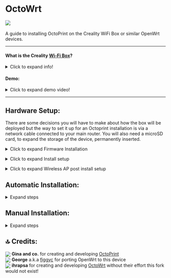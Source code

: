 # OctoWrt

<p align="left">
<img height=100 src="img/OctoPrint+OpenWrt.png">
</p>

A guide to installing OctoPrint on the Creality WiFi Box or similar OpenWrt devices.

------------------

#### What is the Creality [Wi-Fi Box](https://www.creality.com/goods-detail/creality-box-3d-printer)?

<details>
  <summary>Click to expand info!</summary>

<img align=center src="https://user-images.githubusercontent.com/40600040/128502047-f25d9156-31a8-4bc9-b0ed-45200cdfe411.png">

A router box device released by Creality meant to add cloud control to your printer. Comes with closed source and proprietary software. However, some people might not like that.

**Specifications:**

 (_taken form figgyc's commit_)

- **SoC**: MediaTek MT7688AN @ 580 MHz
- **Flash**: BoyaMicro BY25Q128AS (16 MiB, SPI NOR)
- **RAM**: 128 MiB DDR2 (Winbond W971GG6SB-25)
- **Wireless**: MediaTek MT7628 802.11b/g/n
- **Peripheral**: Genesys Logic GL850G 2 port USB 2.0 hub
- **I/O**: 1x 10/100 Ethernet port, microSD SD-XC Class 10 slot, 4x LEDs, 2x USB 2.0 ports, micro USB input (for power only), reset button
- **FCC ID**: 2AXH6CREALITY-BOX
- **UART**: test pads: (square on silkscreen) 3V3, TX, RX, GND; default baudrate: 57600  
  
  </details>
  

#### Demo:
<details>
  <summary>Click to expand demo video!</summary>

https://user-images.githubusercontent.com/40600040/128418449-79f69b98-8f81-4315-b18a-8869d186eed6.mp4

</details>

------------------

## Hardware Setup:

There are some decisions you will have to make about how the box will be deployed but the way to set it up for an Octoprint installation is via a network cable connected to your main router. You will also need a microSD card, to expand the storage of the device, permanently inserted.

<details>

  <summary>Click to expand Firmware Installation</summary>

  ## ⚠️ [Click Here For Firmware](https://github.com/shivajiva101/OctoWrt/releases/tag/5.15.137-r2) ⚠️

## Flashing OpenWrt:  

### If you're box is currently on stock firmware:

Alternative Options:  
**A. Standard option**

1. Copy `cxsw_update.tar.bz2` from this release to the root of a FAT32 formatted microSD card.  
2. Turn on the device, wait for it to start, then insert the card. The stock firmware reads the `install.sh` script from this archive and flashes the new OpenWrt image.  
3. The box will create a wireless AP `OpenWrt`, you can now proceed to install setup

**B. Through the Stock firmware UI interface (link)**

**C. Using the `Recovery process`** see below  

### If your box is already on OpenWrt and has the luci web UI reachable:

Alternative Options:  
**A. Flashing another Openwrt binary:** Access the luci web UI -> Go to System -> Upgrade -> Uncheck the box that sais `Save configs` -> Upload the SYSUPGRADE bin -> Flash  
**B. Resetting the box** By holding the reset button for about 6 seconds the box will freshly reset the current OpenWrt firmware.  
**C. Using the `Recovery process`** see below  


## Recovery process  
If the box is either on stock or Openwrt but unreachable (semi bricked) 
⚠️ With the recovery process you can restore stock firmware or install/recover Openwrt firmware regardless of what's already on the box.

**Recovering to Openwrt**  
1. Rename the SYSUPGRADE bin to `root_uImage`  
2. Put it on a fat32 formatted USB stick (not uSD card)  
3. With the box powerd off, plug the USB stick in the box  
4. Press and hold the reset button.  
5. While holding the reset button power on the box and keep it pressed for about 6-10sec  
6. Leds should start flashing while the box installs the firmware  
7. Let it be for a couple of minutes until you see it on the network (`OctoWrt` WiFi AP )  

**Restoring to Stock**  
1. Extract the `root_uImage` file from the `cxsw_update.tar.bz2`   
2 - 6. Same steps as above  
7. You should see the creality AP


</details>

<p></p>
<details>
  <summary>Click to expand Install setup</summary>

#### Connect to the wireless access point:

<p align="left">
<img src="img/Screenshot_1.png">
</p>

#### Login to Luci from a browser:

Using a web browser enter `192.168.1.1:81` in the address bar, it will automatically redirect to the Luci login page. Credentials are root for the username and the password field left blank.

<p align="left">
<img src="img/Screenshot_2.png">
</p>

#### Select Network->Interfaces :

Access the lan interface from the dropdown menu.

<p align="left">
<img src="img/Screenshot_4.png">
</p>

#### Edit the lan interface:

Select edit to access the settings.

<p align="left">
<img src="img/Screenshot_5.png">
</p>

#### Change Protocol:

Change the lan interface from Static address to DHCP client.

<p align="left">
<img src="img/Screenshot_6.png">
</p>

#### Confirm Protocol switch:

Confirm by clicking the Switch Protocol button and then save.
<p align="left">
<img src="img/Screenshot_7.png">
</p>

#### Save & Apply unchecked:
<p align="left">
<img src="img/Screenshot_8.png">
</p>

#### ⚠️ Now disconnect from the wireless AP and connect via an ethernet cable to your main router or a hub connected to the main router!

#### DHCP Client IP address:
Check the main routers interface for the IP address it assigned the box and use it to access the Luci interface e.g. `192.168.0.100:81`
<p align="left">
<img src="img/Screenshot_9.png">
</p>

Login using root, leaving the password field blank, then access Services->Terminal and login as root.

<p align="left">
<img src="img/Screenshot_11_0.png">
</p>

<details>

<summary>Terminal config</summary>
<p></p>
If the terminal cannot connect you need to change the interface for the terminal in the config tab
<p></p>
<p align="left">
<img src="img/Screenshot_12_0.png">
</p>

#### Select interface:
<p align="left">
<img src="img/Screenshot_12_1.png">
</p>

#### Save & Apply:
<p align="left">
<img src="img/Screenshot_12_2.png">
</p>
</details>

#### Connect:
<p align="left">
<img src="img/Screenshot_12_3.png">
</p>

#### You are now ready to proceed with step 1 of the Automatic or Manual Installation!

</details>
<p></p>
 <details>

  <summary>Click to expand Wireless AP post install setup</summary>

  ## Wireless Access Point

  If you plan to use the wireless AP for accessing OctoPrint & the Luci Admin interface post OctoPrint installation, rather than a network cable, you will need to change the lan interface back to a static IP for it to function correctly. This is due to the AP connectivity requiring the LAN interface to have: 
  - a different subnet to the main router so the gateways are different.
  - a DHCP server to assign IP addresses to that subnet.

#### Access Network->Wireless
<p align="left">
<img src="img/Screenshot_13_0.png">
</p>

#### Scan for main router AP:
<p align="left">
<img src="img/Screenshot_11.png">
</p>

#### Scan in progress:
<p align="left">
<img src="img/Screenshot_12.png">
</p>

#### Selecting the main routers AP:
<p align="left">
<img src="img/Screenshot_13_1.png">
</p>

#### Connection details:
Enter the main routers wifi password and lock the BSSID then save.
<p align="left">
<img src="img/Screenshot_14.png">
</p>

#### Save & Apply:
<p></p>
<p align="left">
<img src="img/Screenshot_15.png">
</p>

#### Wifi connection to main router:
<p align="left">
<img src="img/Screenshot_13_2.png">
</p>

#### Access Network->Interfaces
Now it is safe to return the lan interface to static IP with DHCP server.
<p align="left">
<img src="img/Screenshot_30.png">
</p>

#### Edit lan interface:
<p align="left">
<img src="img/Screenshot_31.png">
</p>


#### Change protocol to static:
<p align="left">
<img src="img/Screenshot_32.png">
</p>

#### Confirm switch:
<p align="left">
<img src="img/Screenshot_33.png">
</p>

#### Choose wireless access point IP address:
If `192.168.1.1` is already in use by the main router, to avoid conflicts, change it to an available subnet e.g. `192.168.3.1` and set the netmask before saving.
<p align="left">
<img src="img/Screenshot_34.png">
</p>

#### Save, then Apply unchecked:
<p align="left">
<img src="img/Screenshot_35.png">
</p>

#### Disconnect the LAN cable and power cycle:
When the box boots you can connect to the wireless AP.
<p align="left">
<img src="img/Screenshot_36.png">
</p>


#### Check the connection is assigned to the static IP:
<p align="left">
<img src="img/Screenshot_37.png">
</p>

Congratulations you are all done! You can access OctoPrint through the wireless AP on the default gateway of the connection.
</details>

## Automatic Installation:

<details>
  <summary>Expand steps</summary>
  <p></p>

---
  ### ⚠️ You must complete the firmware and install setup before running these scripts! ⚠️
---
  #### 1. Execute extroot script:
   Make sure you have a microSD card inserted, then copy and paste the commands below...
  ```
  wget https://github.com/shivajiva101/OctoWrt/raw/23.05.2-137/scripts/1_format_extroot.sh
  chmod +x 1_format_extroot.sh
  ./1_format_extroot.sh

  ```
  #### 2. Execute install script:
  <b>Important:</b> You *need* a stable internet connection for this to succeed.
  If the script fails try using the manual installation method.
  ```
  wget https://github.com/shivajiva101/OctoWrt/raw/23.05.2-137/scripts/2_octoprint_install.sh
  chmod +x 2_octoprint_install.sh
  ./2_octoprint_install.sh

  ```


  #### 3. Access Octoprint UI on port 5000

  ```
  http://box-ip:5000
  ```

  When prompted use the following **server commands**:

    - Restart OctoPrint : `/etc/init.d/octoprint restart`
    - Restart system : `reboot`
    - Shutdown system : `poweroff`

  For **webcam** support:

  Services->MJPG-Streamer is the configuration interface. Modify that to change resolution, fps, user, pass etc.

  Inside OctoPrint snapshot and stream fields add the following:
  - Stream URL: `http://your-box-ip:8080/?action=stream`
  - Snapshot URL: `http://your-box-ip:8080/?action=snapshot`
  - ffmpeg binary path as: `/usr/bin/ffmpeg`


</details>

## Manual Installation:

<details>
  <summary>Expand steps</summary>

---
  ### ⚠️ You must complete the firmware and install setup before running these scripts! ⚠️
---

## ⤵️ 1. Prepare:

<details>
  <summary>Expand steps!</summary>
  


 #### 1. Extroot:
  First execute [this](https://github.com/shivajiva101/OctoWrt/blob/23.05.2-137/scripts/1_format_extroot.sh) script. Make sure you have a microsd card inserted as this step creates an extroot filesytem overlay on the card to expand the available space. Here's the code to fetch the script and run it.
  
  ```
  cd ~
  wget https://github.com/shivajiva101/OctoWrt/raw/23.05.2-137/scripts/1_format_extroot.sh
  chmod +x 1_format_extroot.sh
  ./1_format_extroot.sh

  ```
  
#### 2. Swap:
Next step is to create a swapfile on the newly created overlay fs.

  ```
  dd if=/dev/zero of=/overlay/swap.page bs=1M count=512;
  mkswap /overlay/swap.page;
  swapon /overlay/swap.page;
  mount -o remount,size=256M /tmp;

  ```
#### 3. Mount:
Create new rc.local file to mount swap file and tmp folder on boot
  ```
  rm /etc/rc.local;
  cat << "EOF" > /etc/rc.local
  # Put your custom commands here that should be executed once
  # the system init finished. By default this file does nothing.
  ### activate the swap file on the SD card
  swapon /overlay/swap.page
  ### expand /tmp space
  mount -o remount,size=256M /tmp
  exit 0
  EOF

  ```
  
</details>

## ⤵️ 2. Install:

<details>
  <summary>Expand steps!</summary>
  <p></p>
Now you can setup the correct package feeds. OpenWrt doesn't include WB01 hardware currently so there is a mismatch in the kernel version when using their repository for the core packages. Instead you are going to use the core packages created when this releases firmware was compiled and subsequently uploaded to this branch. This ensures all kernel modules match the kernel signature and can be installed through opkg, making it more extensible to other 3D printers.

#### 1. Install OpenWrt dependencies:

Update the package feeds.
```
rm /etc/opkg/distfeeds.conf;
wget https://github.com/shivajiva101/OctoWrt/raw/23.05.2-137/openwrt/distfeeds.conf -P /etc/opkg
```
---
Next step is to update opkg from the new distfeeds.conf and install the dependencies.
```
opkg update
opkg install gcc make unzip htop wget-ssl git-http kmod-video-uvc luci-app-mjpg-streamer
opkg install v4l-utils mjpg-streamer-input-uvc mjpg-streamer-output-http mjpg-streamer-www ffmpeg

```
------------------------------

Install python 3 packages.
```
opkg install python3 python3-pip python3-dev python3-psutil python3-yaml python3-netifaces
opkg install python3-pillow python3-tornado python3-markupsafe
pip install --upgrade setuptools
pip install --upgrade pip
pip install future regex sgmllib3k

```
 
--------------------

#### 2. Fetch Octoprint:
Next step is cloning OctoPrint and then patching it to remove the argon2-cffi dependency that OpenWrt cannot fulfil.
```
git clone --depth 1 -b 1.9.3 https://github.com/OctoPrint/OctoPrint.git src
cd src
wget https://github.com/shivajiva101/OctoWrt/raw/23.05.2-137/octoprint/noargon2.patch
git apply noargon2.patch

```
#### 3. Install OctoPrint:
If you are running this step again due to a failed previous attempt it's essential that the current directory is ~/src before executing the command!
```
pip install .

```

#### 4. Create octoprint service:
  
  <details>
    <summary> Expand </summary>
  
  ```
  cat << "EOF" > /etc/init.d/octoprint
  #!/bin/sh /etc/rc.common
  # Copyright (C) 2009-2014 OpenWrt.org
  # Put this inside /etc/init.d/

  START=91
  STOP=10
  USE_PROCD=1


  start_service() {
      procd_open_instance
      procd_set_param command octoprint serve --iknowwhatimdoing
      procd_set_param respawn
      procd_set_param stdout 1
      procd_set_param stderr 1
      procd_close_instance
  }
  EOF

  ```
  </details>
  
#### 5. Make it executable:

```
chmod +x /etc/init.d/octoprint

```
#### 6. Enable the service:

```
service octoprint enable

``` 

#### 7. Reboot and wait a while

```
reboot

```

▶️ _**Note!**_  
_Booting the latest versions of OctoPrint takes a while (~5 minutes) and even longer on the first boot after installation when OctoPrint will configure itself. Once booted however, everything works as expected. If you care that much about this you can install older versions (v1.0.0 for example) that are much lighter but are not plugin enabled. Only Temps, Control, Webcam and Gcode preview._
  
#### 8. First setup
  
<details>
  <summary> Expand steps </summary>
  
Access Octoprint UI on port 5000
  
```
http://box-ip:5000
```
  
When prompted use thefollowing **server commands**:

  - Restart OctoPrint : `/etc/init.d/octoprint restart`  
  - Restart system : `reboot`  
  - Shutdown system : `poweroff`  

For **webcam** support:  
  
  `/etc/config/mjpg-streamer` is the configuration file. Modify that to change resolution, fps, user, pass etc.  
  Inside OctoPrint snapshot and stream fields add the following:
  - Stream URL: `http://your-box-ip:8080/?action=stream`  
  - Snapshot URL: `http://your-box-ip:8080/?action=snapshot` 
  
  If webcam not showing, unplug and replug it.  
    
  </details>
  
  #### 9. Timelapse plugin setup

* _ffmpeg bin path_
  
  <details>
    <summary> Expand steps </summary>
    
    In octoprint settings set the ffmpeg binary path as:
    
    ```
    /usr/bin/ffmpeg
    ```
    
   </details
  
</details>

</details>

## 🔝 Credits:

<img width=20 align=center src="https://user-images.githubusercontent.com/40600040/128488418-c703c383-1835-49a0-aa41-eadee0671ab7.png">  **Gina and co.** for creating and developing [OctoPrint](https://github.com/OctoPrint/OctoPrint)  
<img width=20 align=center src="https://user-images.githubusercontent.com/40600040/128488057-52b688f7-25d5-46e1-9ac8-bb5309384d98.png">  **George** a.k.a [figgyc](https://github.com/figgyc) for porting OpenWrt to this device  
<img width=20 align=center src="https://user-images.githubusercontent.com/40600040/128488057-52b688f7-25d5-46e1-9ac8-bb5309384d98.png">  **ihrapsa** for creating and developing [OctoWrt](https://github.com/ihrapsa/OctoWrt) without their effort this fork would not exist!
